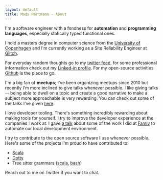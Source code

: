 ```yaml
---
layout: default
title: Mads Hartmann - About
---
```


I'm a software engineer with a fondness for **automation** and **programming languages**, especially statically typed functional ones.

I hold a masters degree in computer science from the [University of Copenhagen][diku] and I'm currently working as a Site Reliability Engineer at [Glitch].

For everyday random thoughts go to my [twitter feed][twitter], for some professional information check out my [Linked-in profile][linkedin]. For my open-source activities [Github][github] is the place to go.

I'm a big fan of **meetups**; I've been organizing meetups since 2010 but recently I'm more inclined to give talks whenever possible. I like giving talks -- being able to dwell on a topic and create a good narrative to make a subject more approachable is very rewarding. You can check out some of the talks I've given [here][talks].

I love developer tooling. There's something incredibly rewarding about making tools for yourself. I try to improve the developer experience at the companies I work at. I gave [a talk][automating-dev-envs-talk] about some of the work I did at [Famly][famly] to automate our local development environment.

I try to contribute to the open source software I use whenever possible. Here's some of the projects I'm proud to have contributed to:

- [Scala][scala]
- [Dotty][dotty]
- Tree sitter grammars ([scala](tree-sitter-scala), [bash](tree-sitter-bash))

Reach out to me on Twitter if you want to chat.

[diku]: http://www.diku.dk/english/
[famly]: https://famly.co/?skip-geo-ip=1
[Glitch]: https://glitch.com
[twitter]: https://www.twitter.com/mads_hartmann
[linkedin]: https://www.linkedin.com/pub/mads-hartmann-jensen/12/857/528
[github]: https://github.com/mads-hartmann
[talks]: https://speakerdex.co/mads-hartmann
[automating-dev-envs-talk]: https://www.youtube.com/watch?v=ByFQRa_nLLA
[dotty]: https://github.com/lampepfl/dotty
[scala]: https://github.com/lampepfl/scala
[tree-sitter-bash]: https://github.com/tree-sitter/tree-sitter-bash/
[tree-sitter-scala]: https://github.com/tree-sitter/tree-sitter-scala/
